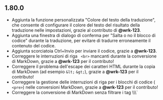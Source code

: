 ## 1.80.0

- Aggiunta la funzione personalizzata "Colore del testo della traduzione", che consente di configurare il colore del testo del risultato della traduzione nelle impostazioni, grazie al contributo di **@wrk-123**.
- Aggiunta una finestra di dialogo di conferma per "Salta o no il blocco di codice" durante la traduzione, per evitare di tradurre erroneamente il contenuto del codice.
- Aggiunta scorciatoia Ctrl+Invio per inviare il codice, grazie a **@wrk-123**.
- Correggere le interruzioni di riga ` <br>` mancanti durante la conversione di MarkDown, grazie a **@wrk-123** per il contributo!
- Correggere il problema dell'escape dei caratteri HTML durante la copia di MarkDown (ad esempio `&lt;` `&gt;`), grazie a **@wrk-123** per il contributo!
- Correggere la gestione delle interruzioni di riga per i blocchi di codice (` <pre>`) nelle conversioni MarkDown, grazie a **@wrk-123** per il contributo!
- Correggere la conversione di MarkDown senza filtrare i tag \\\\\\\` <style>
- Corretto il problema dell'errore di sintassi dei collegamenti Markdown causato dalla regola di sostituzione delle parentesi cinesi, grazie al contributo di **@wrk-123**.
- Correggere il problema della corrispondenza dei casi in PP, grazie a **@awerty-noob** per il contributo!
- Risolvere i problemi di cambio di livello ridondanti, grazie a **@wrk-123** per il contributo!
- Migliorare la robustezza del riconoscimento degli elementi MathJax, supportare più varianti di nomi di classi MathJax, grazie a **@wrk-123**.
- Migliorata la logica di visualizzazione della funzione di abbellimento del blocco di codice, che non mostra più il blocco di codice che era nascosto, grazie al contributo di **@wrk-123**.
- Migliorare l'elemento pulsante aggiungendo l'attributo `type='button'` per evitare falsi invii di moduli.
- Migliorare il testo del pulsante di copia della traduzione quando è disattivato.
- Miglioramento della decisione di argomento non trovato per il salto a Luogu, grazie a **@wrk-123** per il contributo!
- Miglioramento delle regole di localizzazione dei siti web, grazie ai contributi di **@qjwh**, **@wrk-123**

## 1.79.0

- Rimuovere la dipendenza dal repository di script Greasyfork
- Sostituire la fonte di aggiornamento predefinita con AliCloud OSS
- Risolvere il problema dello stile errato dei pulsanti su alcune pagine del titolo
- Miglioramenti：Regolazione della parola di richiesta predefinita di GPT
- Miglioramenti：Fornire una chiara indicazione quando il codice online si esaurisce

## 1.77.0

- Aggiungere l'opzione "Controllo dei risultati dei test campione".
- Correggere l'abbellimento dei blocchi di codice che non cambia correttamente tema quando la modalità scura è "Segui il sistema".
- Risolvere il problema per cui "Sostituzione testo stato di revisione" non viene sostituito correttamente.
- Risolvere il problema dell'errore di traduzione di Arigatou
- Correggere il problema per cui il risultato della traduzione non viene mostrato nella parte di risposta del commento in modalità segmentata
- Risolvere il problema della mancanza dell'ultimo commento nella pagina di differenziazione dei commenti
- Corregge la sovrascrittura del colore LaTeX in modalità scura
- Risolvere il problema dell'intervallo di attesa non valido in modalità "Traduzione segmentata".
- Correzione di un problema durante l'interrogazione dei saldi API, grazie a **@x1uc**.
- Correggere il conflitto tra i nomi delle classi di sovrapposizione
- Miglioramento delle regole di localizzazione del sito web, grazie a **@xiezheyuan**, **@Acfboy** per il loro contributo!

## 1.76.0

- \*_Sostituire il CDN del repository pubblico a [SUSTech Mirror](https://mirrors.sustech.edu.cn/help/cdnjs.html), vedere [issue](https://github.com/beijixiaohu/OJBetter/issues/151)_ per i motivi. \*

- Aggiunta la funzione "Sostituzione del testo dello stato delle recensioni", grazie alla collaborazione di **@wrk-123**.

- Miglioramento della pagina Gestione del Mashup del Portafoglio

## 1.75.0

- Miglioramento di alcune regole di localizzazione dei siti web, grazie al contributo di **@qjwh**.
- Aggiungere le opzioni "Personalizzazione del prompt di traduzione di ChatGPT" e "Come prompt di sistema" Grazie a **@Dawn-Xu-helloworld** per la collaborazione!
- Aggiungere la funzione "Forza conversione Turndown" Grazie a **@wrk-123** per il contributo!
- Aggiungere la finestra pop-up di conferma dell'invio del codice per visualizzare il nome del titolo.
- Aggiungi campione con l'opzione Auto-Commit (disattivata per impostazione predefinita)
- Aggiunta della funzione "Nascondi le etichette delle domande sugli argomenti", disattivata per impostazione predefinita.
- Sostituzione dell'interfaccia di "Yodo Translator"
- Correggere i titoli delle palestre che non saltano al vjudge
- &nbsp;Correggere i simboli ` ` nell'abbellimento dei blocchi di codice
- Risolvere il problema per cui i sorgenti del problemset non possono essere inviati correttamente quando la lunghezza del numero di domanda non è 1 Grazie a **@WindJ0Y** per il contributo!
- Correggere l'editor di Monaco che non applica correttamente il tema quando il tema è impostato su follow Grazie a **@cscnk52** per il contributo!
- Correggere l'editor di codice che non viene caricato correttamente quando i link al titolo sono in minuscolo.
- Correzione di un problema durante l'interrogazione dei saldi API, grazie a **@x1uc**.
- Correggere l'errore durante la ritraduzione di "Raccogli i vecchi risultati".
- Risolvere il problema che il pulsante di copia non funziona nella pagina di invio.
- Correzione dei tag di script non filtrati durante la conversione di MarkDown
- Utilizzare il polyfill per la compatibilità con i browser che non supportano il metodo dialog.showModal() (ad esempio Firefox79).

## 1.74.2

- Corregge i problemi dell'ultima correzione Grazie a @Dechancer per il feedback!

## 1.74.1

- Correggere il pre normale con sfondo bianco in modalità scura quando l'abbellimento dei blocchi di codice non è abilitato

## 1.74.0

- Aggiungi il pulsante per passare a VJudge
- Aggiungere la funzione "abbellimento del blocco di codice", utilizzare l'editor monaco per sostituire il blocco di codice preesistente nella pagina; questo migliorerà anche l'effetto di visualizzazione del codice in modalità scura.
- Miglioramenti a vari metodi di richiesta in Clist Rating per risolvere problemi di mancata ricezione dei dati.
- Miglioramento del prompt delle traduzioni di ChatGPT e correzione di un possibile errore di iniezione che potrebbe portare a traduzioni incomplete.
- Miglioramenti al codice relativo a LaTeX Replace/Restore, che ora ripristina correttamente in caso di annidamento multiplo
- Migliorare la robustezza dei metodi di localizzazione dei siti web
- Adattare il codice relativo alla modalità scura, utilizzando le variabili per facilitare l'uniformità di stile e di gestione.
- Sostituire il CDN staticfile.org con staticfile.net
- I dati di MarkDown non contengono più blocchi di codice interlinea
- Rimuovere i metodi per determinare se il testo è un codice o meno.
- Risolvere il problema per cui la classificazione di alcuni argomenti nella pagina dell'elenco delle domande può essere visualizzata come non trovata.
- Risolvere il problema della visualizzazione anomala dei punteggi della classifica nella pagina delle domande.
- Risolvere il problema degli stili di confronto delle differenze non allineati nei test online del codice
- Risolvere il problema per cui deepl 429 non visualizza correttamente il messaggio di avviso dopo la segnalazione di un errore.
- Corregge un problema per cui il titolo della pagina Clist Rating potrebbe mostrare Not Found (Non trovato).
- Corretto il problema per cui il metodo di salto Rock Valley riportava un errore nelle vecchie versioni di Tampermonkey.
- Correzione di un ciclo morto inatteso che causa il blocco della pagina quando il file della libreria MathJax non viene caricato correttamente
- È stato risolto il problema per cui DeepL non visualizzava correttamente il messaggio di avviso in traduzione quando si traduceva in modalità libera.
- Corregge un problema per cui gli script potrebbero non essere caricati correttamente.
- Corregge un problema per cui la tipografia tra formule LaTeX vicine poteva essere interrotta.
- Altre modifiche e miglioramenti

## 1.73.0

- Indipendenza dei dati localizzati del sito web come JSON esterno per una facile manutenzione.
- Gli script supportano l'internazionalizzazione e utilizzano la piattaforma crowdin per automatizzare la localizzazione.
- Sostituisca alcuni pulsanti con pulsanti a icona
- Aggiunga il supporto per le API di DeepL, incluse quelle ufficiali api-free, api-pro e deeplx, grazie a @Vistarin per il suggerimento!
- Aggiungere il supporto per deepl e chatgpt per configurare la ricerca del saldo, tenendo presente che questo richiede anche che il suo fornitore di servizi lo supporti e fornisca le API appropriate.
- Aggiungere un giudizio sul testo prima della traduzione; se si sospetta che si tratti di un frammento di codice, non verrà tradotto automaticamente e verrà richiesta una finestra pop-up prima di cliccare sulla traduzione.
- Aggiungere la possibilità di selezionare la lingua di destinazione per i servizi di traduzione.
- Aggiunga una pagina informativa, così come un canale di aggiornamento e le selezioni della fonte di aggiornamento.
- Aggiungere la pagina di manutenzione del debug, compreso l'aggiornamento della cache, la cancellazione dei dati, l'importazione e l'esportazione.
- Aggiunge l'opzione personalizzata： 'Posizione del pulsante di invio dell'editor di codice', predefinita in basso, grazie a @lishufood per il suggerimento!
- Migliorare ogni funzione di caricamento, eliminare alcune relazioni di attesa non necessarie, accelerare il tempo di caricamento dello script.
- Miglioramenti alla funzione di traduzione e alla visualizzazione dei messaggi di errore.
- Miglioramento delle prestazioni della traduzione automatica e il problema che potrebbe non essere tradotto automaticamente
- Miglioramenti ai campioni di codice relativi all'esecuzione online
- Metodo migliorato per confrontare le differenze nei risultati dell'esecuzione codeDiff()
- Il contenuto di sfondo della finestra di dialogo migliorato non scorre più con il mouse.
- Migliora lo stile dell'editor di codice quando è fissato sul lato destro, in basso e a schermo intero, grazie a @lishufood per il suggerimento!
- Miglioramento della visualizzazione del pannello .html2md-panel in modalità semplice
- Migliorare lo stile della pagina di configurazione nel pannello delle impostazioni
- Correggere gli errori dell'editor della pagina del titolo di acmsguru
- Risolvere il problema per cui l'editor di codice della pagina dei problemi riportava un errore dopo aver cambiato la versione mobile/desktop del sito web.
- Correzione di un bug nel metodo getMarkdown(), che memorizzava erroneamente i dati direttamente nel DOM, con conseguente degrado delle prestazioni.
- Risolva il problema che il pulsante di traduzione all'interno del blocco piegato non viene visualizzato dopo aver disattivato 'Espansione automatica del blocco piegato', grazie al feedback di @MoYuToGo!
- Poiché l'opzione "Non attendere il caricamento completo delle risorse della pagina" è teoricamente priva di significato, è stata rinominata per deselezionare lo stato precedentemente possibile
- Regolazione di un gran numero di strutture di codice
- **molte rinominazioni di classi css, quindi potrebbe essere necessario modificare questo aspetto se sta usando gli stili personalizzati di Stylus**.
- Altri miglioramenti e correzioni

## 1.72.0

- Risolva il problema per cui il pannello di configurazione di ChatGPT non viene visualizzato, grazie al feedback di @caoxuanming!
- Aggiungere un interruttore di configurazione "Blocco dello scorrimento del mouse", attivo per impostazione predefinita, grazie a @liuhao6 per il suggerimento.

## 1.71.0

- Aggiornato l'API per la valutazione clista alla v4, adattato il modo in cui i dati vengono recuperati sulla pagina del titolo per essere recuperati tramite API, grazie a @wrkwrk per il suggerimento!
- Aggiungere l'opzione di traduzione ChatGPT "Streaming", abilitata per impostazione predefinita
- Correggere i risultati di Google Translate sono vuoti Grazie a @shicxin per il feedback!
- Aggiungere un interruttore di configurazione "Doppia conferma per i commit di codice", attivo per impostazione predefinita Grazie a @Rikkual per il suggerimento!
- Pulsanti per aggiungere piccole aree alla pagina completa degli argomenti.
- Risolva il problema per cui il risultato della traduzione non viene mostrato quando si fa clic con il tasto destro del mouse sulla pagina completa del set di argomenti per stampare Grazie a @zfs732 per il feedback!

## 1.70.0

- Aggiungere un editor di codice nella parte inferiore della pagina del titolo, per supportare il test del codice online, l'invio del codice, ecc.
- È stato risolto il problema per cui, quando si inseriscono i pulsanti di script e si traducono i risultati, questi vengono trattati come modifiche alla descrizione del titolo.
- Miglioramento della pagina Gestione del Mashup del Portafoglio
- Aggiungere la funzione "Traduzione automatica di testi brevi", disattivata per impostazione predefinita.
- Miglioramento dell'implementazione degli intervalli di attesa della traduzione, ora gli intervalli di attesa funzionano a livello globale
- Miglioramenti all'implementazione di "Mostra area di destinazione".
- Modalità scura migliorata, stili hover migliorati sugli elementi campione Grazie a @SUPERLWR per il feedback!
- Aggiungere l'opzione del pannello delle impostazioni: Traduzione - Filtrare i segni \*\*nel testo Grazie a @Dog_E, CreMicro per il loro feedback!
- È stato risolto il problema per cui la Valutazione Clist non poteva essere visualizzata correttamente dopo aver disattivato "Mostra avvisi di caricamento", grazie al feedback di Vistarin.
- Altri aggiustamenti e miglioramenti